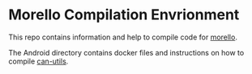 # Morello Compilation Envrionment
This repo contains information and help to compile code for [morello](https://www.arm.com/architecture/cpu/morello).

The Android directory contains docker files and instructions on how to compile [can-utils](https://github.com/linux-can/can-utils).
